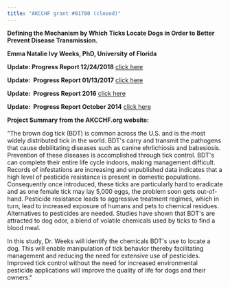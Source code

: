 ```yaml
---
title: "AKCCHF grant #01780 (closed)"
---
```

**Defining the Mechanism by Which Ticks Locate Dogs in Order to Better
Prevent Disease Transmission.**

**Emma Natalie Ivy Weeks, PhD, University of Florida**

**Update:  Progress Report 12/24/2018** [click here](/files/Akcchf1780-ey5-summary.pdf)

**Update:  Progress Report 01/13/2017** [click here](</files/AKCCHF 01780 EY4 Summary.pdf>)

**Update:  Progress Report 2016** [click here](</files/AKCCHF 1780 MY4 Summary.pdf>)

**Update:  Progress Report October 2014** [click here](</files/AKCCHF grant 1780 MY2 Progress Report.pdf>)

**Project Summary from the AKCCHF.org website:**

"The brown dog tick (BDT) is common across the U.S. and is the most
widely distributed tick in the world. BDT's carry and transmit the
pathogens that cause debilitating diseases such as canine ehrlichiosis
and babesiosis. Prevention of these diseases is accomplished through
tick control. BDT's can complete their entire life cycle indoors,
making management difficult. Records of infestations are increasing and
unpublished data indicates that a high level of pesticide resistance is
present in domestic populations. Consequently once introduced, these
ticks are particularly hard to eradicate and as one female tick may lay
5,000 eggs, the problem soon gets out-of-hand. Pesticide resistance
leads to aggressive treatment regimes, which in turn, lead to increased
exposure of humans and pets to chemical residues. Alternatives to
pesticides are needed. Studies have shown that BDT's are attracted to
dog odor, a blend of volatile chemicals used by ticks to find a blood
meal.

In this study, Dr. Weeks will identify the chemicals BDT's use to
locate a dog. This will enable manipulation of tick behavior thereby
facilitating management and reducing the need for extensive use of
pesticides. Improved tick control without the need for increased
environmental pesticide applications will improve the quality of life
for dogs and their owners."
